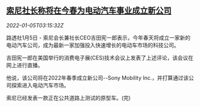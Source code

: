 <!--1641353462000-->
[索尼社长称将在今春为电动汽车事业成立新公司](https://cn.reuters.com/article/sony-ceo-new-ev-firm-0105-idCNKBS2JF082)
------

<div><i>2022-01-05T03:15:32Z</i></div><p>路透社1月5日 - 索尼会长兼社长CEO吉田宪一郎表示，今年春天将成立一家新的电动汽车公司，成为最新一家加强投入快速增长的电动车市场的科技公司。</p><p>吉田宪一郎在美国举行的消费电子展(CES)技术会议上发表了上述评论，该会议在网上进行直播。</p><p>他说，该公司将在2022年春季成立新公司--Sony Mobility Inc.，并打算通过该公司探索进入电动汽车市场。</p><p>索尼已经发表一款正在公共道路上测试的原型车。(完)</p>
